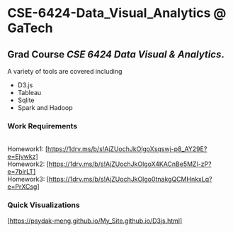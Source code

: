 # CSE-6424-Data_Visual_Analytics  @ GaTech
## Grad Course ***CSE 6424 Data Visual & Analytics***. 
A variety of tools are covered including 
* D3.js
* Tableau
* Sqlite
* Spark and Hadoop
### Work Requirements ###
<br/> Homework1: [https://1drv.ms/b/s!AjZUochJkOlgoXsqswj-p8_AY29E?e=Ejvwkz]
<br/> Homework2: [https://1drv.ms/b/s!AjZUochJkOlgoX4KACnBe5MZl-zP?e=7birLT]
<br/> Homework3: [https://1drv.ms/b/s!AjZUochJkOlgo0tnakgQCMHnkxLq?e=PrXCsg]

### Quick Visualizations ###
[https://psydak-meng.github.io/My_Site.github.io/D3js.html]

